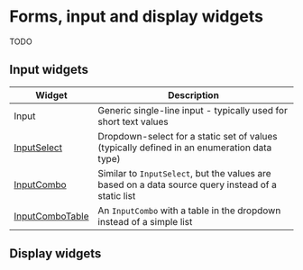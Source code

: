 # Forms, input and display widgets

TODO

## Input widgets

| Widget | Description |
|--------|-------------|
| Input | Generic single-line input - typically used for short text values |
| [InputSelect](Select-Inputs.md) | Dropdown-select for a static set of values (typically defined in an enumeration data type) |
| [InputCombo](Inputs_with_autosuggest.md) | Similar to `InputSelect`, but the values are based on a data source query instead of a static list |
| [InputComboTable](Inputs_with_autosuggest.md) | An `InputCombo` with a table in the dropdown instead of a simple list |

## Display widgets
